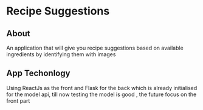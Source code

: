 # Recipe Suggestions
## About
An application that will give you recipe suggestions based on available ingredients by identifying them with images

## App Techonlogy
Using ReactJs as the front and Flask for the back which is already initialised for the model api, till now testing the model is good , the future focus on the front part
